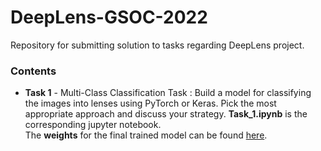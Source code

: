 # DeepLens-GSOC-2022
Repository for submitting solution to tasks regarding DeepLens project.
</br>

### Contents

- **Task 1** - Multi-Class Classification
Task : Build a model for classifying the images into lenses using PyTorch or Keras. Pick the most appropriate approach and discuss your strategy.
**Task_1.ipynb** is the corresponding jupyter notebook.</br>
The **weights** for the final trained model can be found [here](https://drive.google.com/file/d/1-49StFTA2whjhOyktEFV2SEAEj8h7m99/view?usp=sharing).

